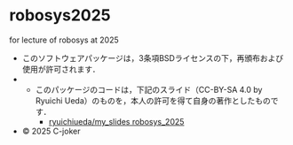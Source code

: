# robosys2025
for lecture of robosys at 2025
- このソフトウェアパッケージは，3条項BSDライセンスの下，再頒布および使用が許可されます．
- - このパッケージのコードは，下記のスライド（CC-BY-SA 4.0 by Ryuichi Ueda）のものを，本人の許可を得て自身の著作としたものです．
    - [ryuichiueda/my_slides robosys_2025](https://ryuichiueda.github.io/slides_marp/robosys2025/lesson4.html#1)
- © 2025 C-joker

